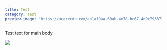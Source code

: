 ```yaml
---
title: Test
category: Test
preview-image: 'https://ucarecdn.com/ab1af9aa-60ab-4e78-bc67-4d9c7933723c/'
---
```

Test text for main body



![](https://ucarecdn.com/0ba2c117-572a-4d2f-8076-5cdf9f7b8950/cap.jpg)
